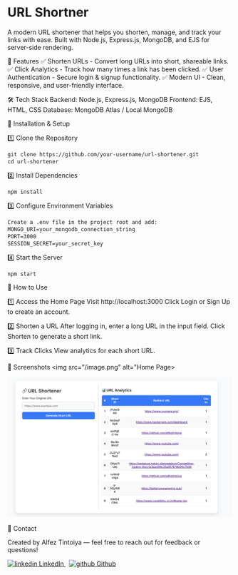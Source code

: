 # URL Shortner 

A modern URL shortener that helps you shorten, manage, and track your links with ease. Built with Node.js, Express.js, MongoDB, and EJS for server-side rendering.

🚀 Features
✅ Shorten URLs - Convert long URLs into short, shareable links.
✅ Click Analytics - Track how many times a link has been clicked.
✅ User Authentication - Secure login & signup functionality.
✅ Modern UI - Clean, responsive, and user-friendly interface.

🛠 Tech Stack
Backend: Node.js, Express.js, MongoDB
Frontend: EJS, HTML, CSS
Database: MongoDB Atlas / Local MongoDB

🚀 Installation & Setup

1️⃣ Clone the Repository

```
git clone https://github.com/your-username/url-shortener.git
cd url-shortener

```

2️⃣ Install Dependencies
```
npm install
```

3️⃣ Configure Environment Variables

```
Create a .env file in the project root and add:
MONGO_URI=your_mongodb_connection_string
PORT=3000
SESSION_SECRET=your_secret_key
```

4️⃣ Start the Server

```
npm start
```

🌟 How to Use

1️⃣ Access the Home Page
Visit http://localhost:3000
Click Login or Sign Up to create an account.

2️⃣ Shorten a URL
After logging in, enter a long URL in the input field.
Click Shorten to generate a short link.

3️⃣ Track Clicks
View analytics for each short URL.

📸 Screenshots
<img src="/image.png" alt="Home Page>

<img src="/image-1.png" alt="URL Page">


📧 Contact

Created by Alfez Tintoiya — feel free to reach out for feedback or questions!
<p>
  <a href="https://www.linkedin.com/in/alfez-tintoiya/" rel="nofollow noreferrer">
    <img src="https://i.sstatic.net/gVE0j.png" alt="linkedin"> LinkedIn
  </a> &nbsp; 
  <a href="https://github.com/alfeztintoiya" rel="nofollow noreferrer">
    <img src="https://i.sstatic.net/tskMh.png" alt="github"> Github
  </a>
</p>
